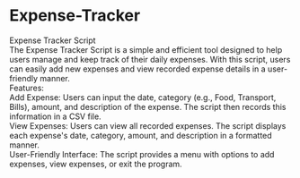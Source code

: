 # Expense-Tracker
Expense Tracker Script<br>
The Expense Tracker Script is a simple and efficient tool designed to help users manage and keep track of their daily expenses. With this script, users can easily add new expenses and view recorded expense details in a user-friendly manner.<br>
Features:<br>
Add Expense: Users can input the date, category (e.g., Food, Transport, Bills), amount, and description of the expense. The script then records this information in a CSV file.<br>
View Expenses: Users can view all recorded expenses. The script displays each expense's date, category, amount, and description in a formatted manner.<br>
User-Friendly Interface: The script provides a menu with options to add expenses, view expenses, or exit the program.<br>
